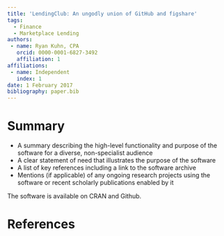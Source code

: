 ```yaml
---
title: 'LendingClub: An ungodly union of GitHub and figshare'
tags:
  - Finance
  - Marketplace Lending
authors:
 - name: Ryan Kuhn, CPA
   orcid: 0000-0001-6827-3492
   affiliation: 1
affiliations:
 - name: Independent
   index: 1
date: 1 February 2017
bibliography: paper.bib
---
```


# Summary 

- A summary describing the high-level functionality and purpose of the software
for a diverse, non-specialist audience
- A clear statement of need that illustrates the purpose of the software
- A list of key references including a link to the software archive
- Mentions (if applicable) of any ongoing research projects using the software
or recent scholarly publications enabled by it

The software is available on CRAN and Github.

# References  